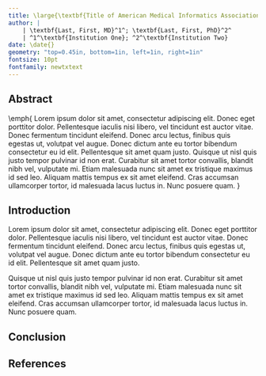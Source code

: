 ```yaml
---
title: \large{\textbf{Title of American Medical Informatics Association Submission}}
author: |
    | \textbf{Last, First, MD}^1^; \textbf{Last, First, PhD}^2^
    | ^1^\textbf{Institution One}; ^2^\textbf{Institution Two}
date: \date{}
geometry: "top=0.45in, bottom=1in, left=1in, right=1in"
fontsize: 10pt
fontfamily: newtxtext
---
```


## Abstract

\emph{
Lorem ipsum dolor sit amet, consectetur adipiscing elit. Donec eget porttitor
dolor. Pellentesque iaculis nisi libero, vel tincidunt est auctor vitae. Donec
fermentum tincidunt eleifend. Donec arcu lectus, finibus quis egestas ut,
volutpat vel augue. Donec dictum ante eu tortor bibendum consectetur eu id
elit. Pellentesque sit amet quam justo. Quisque ut nisl quis justo tempor
pulvinar id non erat. Curabitur sit amet tortor convallis, blandit nibh vel,
vulputate mi. Etiam malesuada nunc sit amet ex tristique maximus id sed leo.
Aliquam mattis tempus ex sit amet eleifend. Cras accumsan ullamcorper tortor,
id malesuada lacus luctus in. Nunc posuere quam.
}

## Introduction

Lorem ipsum dolor sit amet, consectetur adipiscing elit. Donec eget porttitor
dolor. Pellentesque iaculis nisi libero, vel tincidunt est auctor vitae. Donec
fermentum tincidunt eleifend. Donec arcu lectus, finibus quis egestas ut,
volutpat vel augue. Donec dictum ante eu tortor bibendum consectetur eu id
elit. Pellentesque sit amet quam justo.

Quisque ut nisl quis justo tempor pulvinar id non erat. Curabitur sit amet
tortor convallis, blandit nibh vel, vulputate mi. Etiam malesuada nunc sit amet
ex tristique maximus id sed leo.  Aliquam mattis tempus ex sit amet eleifend.
Cras accumsan ullamcorper tortor, id malesuada lacus luctus in. Nunc posuere
quam.

## Conclusion

## References
